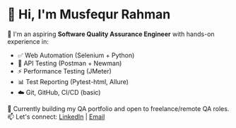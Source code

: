 # 👋 Hi, I'm Musfequr Rahman

🎯 I'm an aspiring **Software Quality Assurance Engineer** with hands-on experience in:

- ✅ Web Automation (Selenium + Python)
- 🔁 API Testing (Postman + Newman)
- ⚡ Performance Testing (JMeter)
- 📊 Test Reporting (Pytest-html, Allure)
- ☁️ Git, GitHub, CI/CD (basic)

📌 Currently building my QA portfolio and open to freelance/remote QA roles.
📫 Let's connect: [LinkedIn](https://linkedin.com/in/md-musfequr-rahman-79a27a223/) | [Email](musfequr47@gmail.com)

